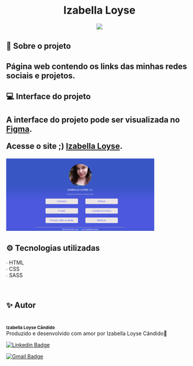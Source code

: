 <h1 align="center"> Izabella Loyse </h1>

 <p align="center">
 <img src="https://img.shields.io/static/v1?label=< />&message=IzabellaLoyse&color=4859f0&style=for-the-badge&logo=">
</p>

<h2> 📌 Sobre o projeto <h2>

<p> Página web contendo os links das minhas redes sociais e projetos.</p>

<h2> 💻 Interface do projeto <h2>

<p> A interface do projeto pode ser visualizada no <a href="https://www.figma.com/file/eIBBWHAsI2QF6koATEqmsN/Testando-o-FIGMA?node-id=1202%3A2">Figma</a>. </p>

<p> Acesse o site ;) <a href="https://izabellaloyse.tech/">Izabella Loyse</a>.
</p>

<p> <img src="./assets/pagina.png" alt ="Captura de tela da página" width="400"> 
</p>

<h2> ⚙️ Tecnologias utilizadas </h2>
 <p> 
 ∙ HTML<br>
 ∙ CSS<br>
 ∙ SASS<br>
 </p>

<br>

<h2>✨ Autor</h2>
<p>
<img style="border-radius: 50%;" src="https://avatars0.githubusercontent.com/u/68293229?s=400&u=53bb8758c240bbb4bf029af8299d4c047e7a4288&v=4" width="100px;" alt=""/>
 <br />
 <sub><b>Izabella Loyse Cândido</b></sub> <br>
 Produzido e desenvolvido com amor por Izabella Loyse Cândido💙
</p>

[![Linkedin Badge](https://img.shields.io/badge/-IzabellaLoyseCandido-blue?style=flat-square&logo=Linkedin&logoColor=white&link=https://www.linkedin.com/in/izabella-loyse-candido//)](https://www.linkedin.com/in/izabella-loyse-candido/)

[![Gmail Badge](https://img.shields.io/badge/-izabellaloyse13@gmail.com-c14438?style=flat-square&logo=Gmail&logoColor=white&link=mailto:izabellaloyse13@gmail.com)](mailto:izabellaloysedev@gmail.com)
